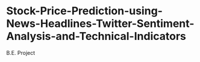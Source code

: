 # Stock-Price-Prediction-using-News-Headlines-Twitter-Sentiment-Analysis-and-Technical-Indicators
B.E. Project
